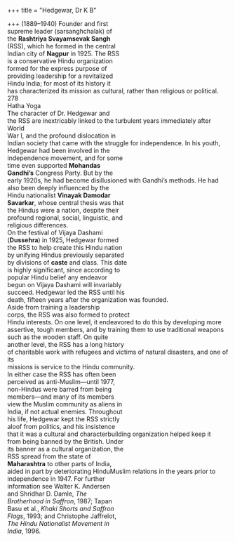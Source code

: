 +++
title = "Hedgewar, Dr K B"

+++
(1889–1940) Founder and first  
supreme leader (sarsanghchalak) of  
the **Rashtriya Svayamsevak Sangh**  
(RSS), which he formed in the central  
Indian city of **Nagpur** in 1925. The RSS  
is a conservative Hindu organization  
formed for the express purpose of  
providing leadership for a revitalized  
Hindu India; for most of its history it  
has characterized its mission as cultural, rather than religious or political.  
278  
Hatha Yoga  
The character of Dr. Hedgewar and  
the RSS are inextricably linked to the turbulent years immediately after World  
War I, and the profound dislocation in  
Indian society that came with the struggle for independence. In his youth,  
Hedgewar had been involved in the  
independence movement, and for some  
time even supported **Mohandas**  
**Gandhi’s** Congress Party. But by the  
early 1920s, he had become disillusioned with Gandhi’s methods. He had  
also been deeply influenced by the  
Hindu nationalist **Vinayak Damodar**  
**Savarkar**, whose central thesis was that  
the Hindus were a nation, despite their  
profound regional, social, linguistic, and  
religious differences.  
On the festival of Vijaya Dashami  
(**Dussehra**) in 1925, Hedgewar formed  
the RSS to help create this Hindu nation  
by unifying Hindus previously separated  
by divisions of **caste** and class. This date  
is highly significant, since according to  
popular Hindu belief any endeavor  
begun on Vijaya Dashami will invariably  
succeed. Hedgewar led the RSS until his  
death, fifteen years after the organization was founded.  
Aside from training a leadership  
corps, the RSS was also formed to protect  
Hindu interests. On one level, it endeavored to do this by developing more  
assertive, tough members, and by training them to use traditional weapons  
such as the wooden staff. On quite  
another level, the RSS has a long history  
of charitable work with refugees and victims of natural disasters, and one of its  
missions is service to the Hindu community.  
In either case the RSS has often been  
perceived as anti-Muslim—until 1977,  
non-Hindus were barred from being  
members—and many of its members  
view the Muslim community as aliens in  
India, if not actual enemies. Throughout  
his life, Hedgewar kept the RSS strictly  
aloof from politics, and his insistence  
that it was a cultural and characterbuilding organization helped keep it  
from being banned by the British. Under  
its banner as a cultural organization, the  
RSS spread from the state of  
**Maharashtra** to other parts of India,  
aided in part by deteriorating HinduMuslim relations in the years prior to  
independence in 1947. For further  
information see Walter K. Andersen  
and Shridhar D. Damle, *The*  
*Brotherhood in Saffron*, 1987; Tapan  
Basu et al., *Khaki Shorts and Saffron*  
*Flags*, 1993; and Christophe Jaffrelot,  
*The Hindu Nationalist Movement in*  
*India*, 1996.